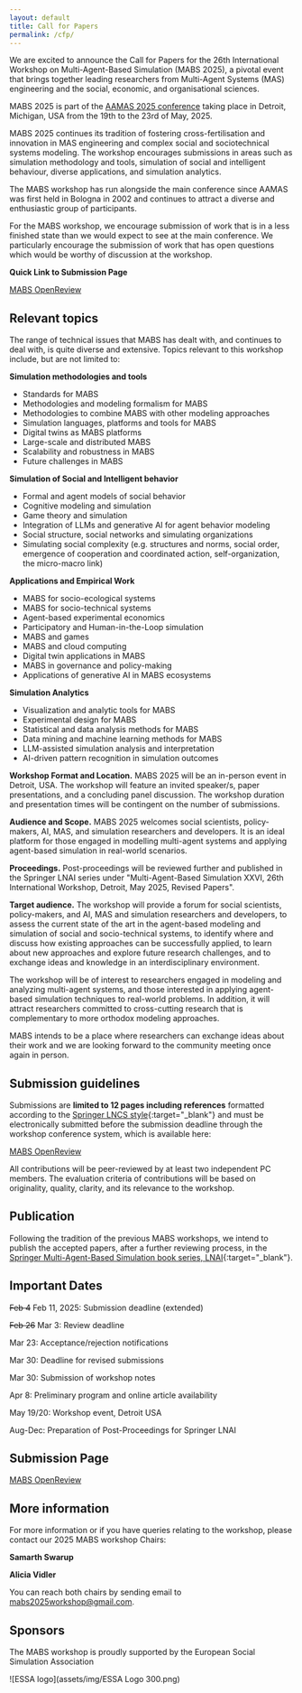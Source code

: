 ```yaml
---
layout: default
title: Call for Papers
permalink: /cfp/
---
```

We are excited to announce the Call for Papers for the 26th International Workshop on Multi-Agent-Based Simulation (MABS 2025), a pivotal event that brings together leading researchers from Multi-Agent Systems (MAS) engineering and the social, economic, and organisational sciences.

MABS 2025 is part of the [AAMAS 2025 conference](https://www.aamas2024-conference.auckland.ac.nz/) taking place in Detroit, Michigan, USA from the 19th to the 23rd of May, 2025.

MABS 2025 continues its tradition of fostering cross-fertilisation and innovation in MAS engineering and complex social and sociotechnical systems modeling. The workshop encourages submissions in areas such as simulation methodology and tools, simulation of social and intelligent behaviour, diverse applications, and simulation analytics. 

The MABS workshop has run alongside the main conference since AAMAS was first held in Bologna in 2002 and continues to attract a diverse and enthusiastic group of participants. 

For the MABS workshop, we encourage submission of work that is in a less finished state than we would expect to see at the main conference. We particularly encourage the submission of work that has open questions which would be worthy of discussion at the workshop.

**Quick Link to Submission Page**

[MABS OpenReview](https://openreview.net/group?id=ifaamas.org/AAMAS/2025/Workshop/MABS)

## Relevant topics
The range of technical issues that MABS has dealt with, and continues to deal with, is quite diverse and extensive. Topics relevant to this workshop include, but are not limited to: 

**Simulation methodologies and tools**
  + Standards for MABS
  + Methodologies and modeling formalism for MABS
  + Methodologies to combine MABS with other modeling approaches
  + Simulation languages, platforms and tools for MABS
  + Digital twins as MABS platforms
  + Large-scale and distributed MABS
  + Scalability and robustness in MABS
  + Future challenges in MABS

**Simulation of Social and Intelligent behavior**
  + Formal and agent models of social behavior
  + Cognitive modeling and simulation
  + Game theory and simulation
  + Integration of LLMs and generative AI for agent behavior modeling
  + Social structure, social networks and simulating organizations
  + Simulating social complexity (e.g. structures and norms, social order, emergence of cooperation and coordinated action, self-organization, the micro-macro link)

**Applications and Empirical Work**
  + MABS for socio-ecological systems
  + MABS for socio-technical systems
  + Agent-based experimental economics
  + Participatory and Human-in-the-Loop simulation
  + MABS and games
  + MABS and cloud computing
  + Digital twin applications in MABS
  + MABS in governance and policy-making
  + Applications of generative AI in MABS ecosystems

**Simulation Analytics**
  + Visualization and analytic tools for MABS
  + Experimental design for MABS
  + Statistical and data analysis methods for MABS
  + Data mining and machine learning methods for MABS
  + LLM-assisted simulation analysis and interpretation
  + AI-driven pattern recognition in simulation outcomes


**Workshop Format and Location.** MABS 2025 will be an in-person event in Detroit, USA.  The workshop will feature an invited speaker/s, paper presentations, and a concluding panel discussion. The workshop duration and presentation times will be contingent on the number of submissions.

**Audience and Scope.** MABS 2025 welcomes social scientists, policy-makers, AI, MAS, and simulation researchers and developers. It is an ideal platform for those engaged in modelling multi-agent systems and applying agent-based simulation in real-world scenarios.

**Proceedings.** Post-proceedings will be reviewed further and published in the Springer LNAI series under "Multi-Agent-Based Simulation XXVI, 26th International Workshop, Detroit, May 2025, Revised Papers".

**Target audience.** The workshop will provide a forum for social scientists, policy-makers, and AI, MAS and simulation researchers and developers, to assess the current state of the art in the agent-based modeling and simulation of social and socio-technical systems, to identify where and discuss how existing approaches can be successfully applied, to learn about new approaches and explore future research challenges, and to exchange ideas and knowledge in an interdisciplinary environment.

The workshop will be of interest to researchers engaged in modeling and analyzing multi-agent systems, and those interested in applying agent-based simulation techniques to real-world problems. In addition, it will attract researchers committed to cross-cutting research that is complementary to more orthodox modeling approaches.

MABS intends to be a place where researchers can exchange ideas about their work and we are looking forward to the community meeting once again in person.

## Submission guidelines
Submissions are **limited to 12 pages including references** formatted according to the [Springer LNCS style](https://www.springer.com/gp/computer-science/lncs/conference-proceedings-guidelines){:target="_blank"} and must be electronically submitted before the submission deadline through the workshop conference system, which is available here:

[MABS OpenReview](https://openreview.net/group?id=ifaamas.org/AAMAS/2025/Workshop/MABS)

All contributions will be peer-reviewed by at least two independent PC members. The evaluation criteria of contributions will be based on originality, quality, clarity, and its relevance to the workshop.

## Publication
Following the tradition of the previous MABS workshops, we intend to publish the accepted papers, after a further reviewing process, in the [Springer Multi-Agent-Based Simulation book series, LNAI](https://link.springer.com/conference/mabs){:target="_blank"}.

## Important Dates
~~Feb 4~~ Feb 11, 2025: Submission deadline (extended)

~~Feb 26~~ Mar 3: Review deadline

Mar 23: Acceptance/rejection notifications

Mar 30: Deadline for revised submissions

Mar 30: Submission of workshop notes

Apr 8: Preliminary program and online article availability

May 19/20: Workshop event, Detroit USA

Aug-Dec: Preparation of Post-Proceedings for Springer LNAI

## Submission Page
[MABS OpenReview](https://openreview.net/group?id=ifaamas.org/AAMAS/2025/Workshop/MABS)

## More information
For more information or if you have queries relating to the workshop, please contact our 2025 MABS workshop Chairs:

**Samarth Swarup**

**Alicia Vidler**

You can reach both chairs by sending email to mabs2025workshop@gmail.com.

## Sponsors
The MABS workshop is proudly supported by the European Social Simulation Association

![ESSA logo](assets/img/ESSA Logo 300.png)



